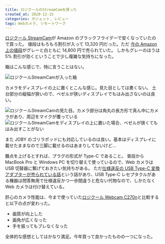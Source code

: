 ```yaml
---
title: ロジクールのStreamCamを買った
created_at: 2020-12-15
categories: ガジェット, レビュー
tags: Webカメラ, リモートワーク
---
```


[ロジクール StreamCam](https://www.logicool.co.jp/ja-jp/product/streamcam)が Amazon のブラックフライデーで安くなっていたので買った。
値段はもろもろ割引が入って 13,320 円だった。ただ [今の Amazon 上の値段](https://amzn.to/3nlacTj)がグレーと白ともに 14,800 円で売られていた。
しかもグレーのほうは 5% 割引が効くということで少し複雑な気持ちになった。

箱はこんな感じで、特に言うことはない。

![ロジクールStreamCamが入った箱](https://res.cloudinary.com/kubosho/image/upload/c_scale,w_1200/v1607991431/new-web-camera-1.jpg)

カメラをディスプレイの上に置くとこんな感じ。見た目としては悪くない。
土台部分の縦幅が狭いので、ベゼルが狭いディスプレイでもはみ出さないのは良い。

![ロジクールStreamCamの見た目。カメラ部分は角丸の長方形で真ん中にカメラがあり、周辺をマイクが覆っている](https://res.cloudinary.com/kubosho/image/upload/c_scale,w_1200/v1607991431/new-web-camera-2.jpg)
![ロジクールStreamCamをディスプレイの上に置いた場合、ベゼルが狭くてもはみ出すことがない](https://res.cloudinary.com/kubosho/image/upload/c_scale,w_1200/v1607993919/new-web-camera-3.jpg)

また JOBY のゴリラポッドにも対応しているのは良い。基本はディスプレイに載せたままなので三脚に載せるのはあまりしてないけど…

難点を上げるとすれば、プラグの形式が Type-C であること。
普段から MacBook Pro と Windows PC を切り替えて使っているので、Web カメラは USB 切替器に繋げておきたい気持ちがある。
ただ[仕様違反の USB Type\-C 変換アダプターが売られている話](https://hanpenblog.com/6148)という話があり、USB Type-C レセプタクルがある機器は問答無用で仕様違反かつ一歩間違うと危ない代物なので、しかたなく Web カメラは付け替えている。

肝心のカメラ性能は、今まで使っていた[ロジクール Webcam C270n](https://www.logicool.co.jp/ja-jp/product/hd-webcam-c270n)と比較すると以下の点が変わった。

- 画質が向上した
- 画角が広くなった
- 手を振ってもブレなくなった

全体的な感想としてはかなり満足。今年買って良かったものの一つになった。
